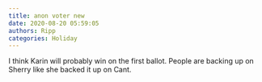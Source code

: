 ```yaml
---
title: anon voter new
date: 2020-08-20 05:59:05
authors: Ripp
categories: Holiday
---
```


 I think Karin will probably win on the first ballot. People are backing up on Sherry like she backed it up on Cant.